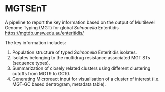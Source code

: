 # MGTSEnT
A pipeline to report the key information based on the output of Multilevel Genome Typing (MGT)  for global _Salmonella_ Enteritidis https://mgtdb.unsw.edu.au/enteritidis/

The key information includes:
1. Population structure of typed _Salmonella_ Enteritidis isolates.
2. Isolates belonging to the multidrug resistance associated MGT STs (sequence types). 
3. Summarization of closely related clusters using different clustering cutoffs from MGT9 to GC10.
4. Generating Microreact input for visualisation of a cluster of interest (i.e. MGT-GC based dentrogram, metadata table). 
